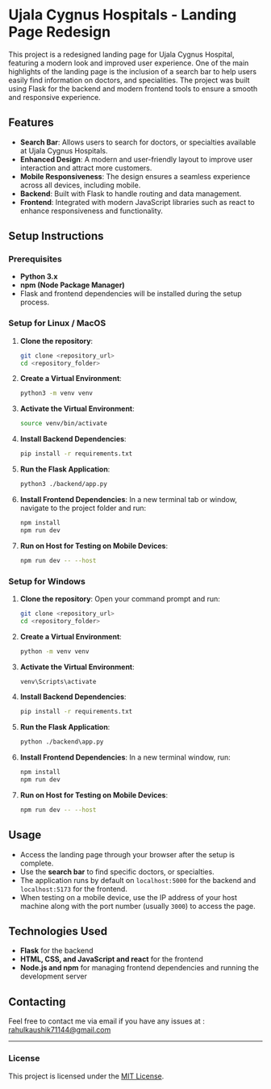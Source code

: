 # Ujala Cygnus Hospitals - Landing Page Redesign

This project is a redesigned landing page for Ujala Cygnus Hospital, featuring a modern look and improved user experience. One of the main highlights of the landing page is the inclusion of a search bar to help users easily find information on doctors, and specialities. The project was built using Flask for the backend and modern frontend tools to ensure a smooth and responsive experience.

## Features

- **Search Bar**: Allows users to search for doctors, or specialties available at Ujala Cygnus Hospitals.
- **Enhanced Design**: A modern and user-friendly layout to improve user interaction and attract more customers.
- **Mobile Responsiveness**: The design ensures a seamless experience across all devices, including mobile.
- **Backend**: Built with Flask to handle routing and data management.
- **Frontend**: Integrated with modern JavaScript libraries such as react to enhance responsiveness and functionality.

## Setup Instructions

### Prerequisites

- **Python 3.x**
- **npm (Node Package Manager)**
- Flask and frontend dependencies will be installed during the setup process.

### Setup for Linux / MacOS

1. **Clone the repository**:
    ```bash
    git clone <repository_url>
    cd <repository_folder>
    ```

2. **Create a Virtual Environment**:
    ```bash
    python3 -m venv venv
    ```

3. **Activate the Virtual Environment**:
    ```bash
    source venv/bin/activate
    ```

4. **Install Backend Dependencies**:
    ```bash
    pip install -r requirements.txt
    ```

5. **Run the Flask Application**:
    ```bash
    python3 ./backend/app.py
    ```

6. **Install Frontend Dependencies**:
    In a new terminal tab or window, navigate to the project folder and run:
    ```bash
    npm install
    npm run dev
    ```

7. **Run on Host for Testing on Mobile Devices**:
    ```bash
    npm run dev -- --host
    ```

### Setup for Windows

1. **Clone the repository**:
    Open your command prompt and run:
    ```bash
    git clone <repository_url>
    cd <repository_folder>
    ```

2. **Create a Virtual Environment**:
    ```bash
    python -m venv venv
    ```

3. **Activate the Virtual Environment**:
    ```bash
    venv\Scripts\activate
    ```

4. **Install Backend Dependencies**:
    ```bash
    pip install -r requirements.txt
    ```

5. **Run the Flask Application**:
    ```bash
    python ./backend\app.py
    ```

6. **Install Frontend Dependencies**:
    In a new terminal window, run:
    ```bash
    npm install
    npm run dev
    ```

7. **Run on Host for Testing on Mobile Devices**:
    ```bash
    npm run dev -- --host
    ```

## Usage

- Access the landing page through your browser after the setup is complete.
- Use the **search bar** to find specific doctors, or specialties.
- The application runs by default on `localhost:5000` for the backend and `localhost:5173` for the frontend.
- When testing on a mobile device, use the IP address of your host machine along with the port number (usually `3000`) to access the page.

## Technologies Used

- **Flask** for the backend
- **HTML, CSS, and JavaScript and react** for the frontend
- **Node.js and npm** for managing frontend dependencies and running the development server

## Contacting

Feel free to contact me via email if you have any issues at : rahulkaushik71144@gmail.com

---

### License

This project is licensed under the [MIT License](LICENSE).

